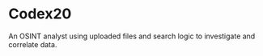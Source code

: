 # Codex20
An OSINT analyst using uploaded files and search logic to investigate and correlate data.
